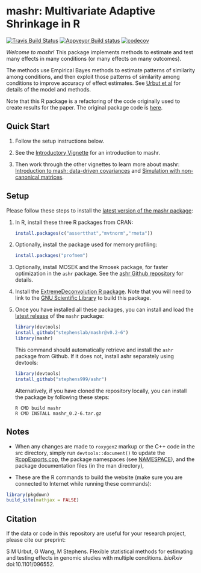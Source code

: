 # mashr: Multivariate Adaptive Shrinkage in R

[![Travis Build Status](https://travis-ci.org/stephenslab/mashr.svg?branch=master)](https://travis-ci.org/stephenslab/mashr)
[![Appveyor Build status](https://ci.appveyor.com/api/projects/status/6xpn7vfe6tslm9wn?svg=true)](https://ci.appveyor.com/project/pcarbo/mashr)
[![codecov](https://codecov.io/gh/stephenslab/mashr/branch/master/graph/badge.svg)](https://codecov.io/gh/stephenslab/mashr)

*Welcome to mashr!* This package implements methods to estimate and
test many effects in many conditions (or many effects on many
outcomes).

The methods use Empirical Bayes methods to estimate patterns of
similarity among conditions, and then exploit those patterns of
similarity among conditions to improve accuracy of effect estimates.
See [Urbut et al](http://biorxiv.org/content/early/2017/05/09/096552)
for details of the model and methods. 

Note that this R package is a refactoring of the code originally used
to create results for the paper. The original package code is
[here](http://github.com/stephenslab/mashr-paper).

## Quick Start

1. Follow the setup instructions below.

2. See the [Introductory
Vignette](https://stephenslab.github.io/mashr/docs/intro_mash.html) for an
introduction to mashr.

3. Then work through the other vignettes to learn more about mashr:
[Introduction to mash: data-driven
covariances](https://stephenslab.github.io/mashr/docs/intro_mash_dd.html)
and [Simulation with non-canonical
matrices](https://stephenslab.github.io/mashr/docs/simulate_noncanon.html).

## Setup

Please follow these steps to install the [latest version of the
mashr package](https://github.com/stephenslab/mashr/releases/tag/v0.2-6):

1. In R, install these three R packages from CRAN:

   ```R
   install.packages(c("assertthat","mvtnorm","rmeta"))
   ```

2. Optionally, install the package used for memory profiling:

   ```R
   install.packages("profmem")
   ```

3. Optionally, install MOSEK and the Rmosek package, for faster
   optimization in the `ashr` package. See the
   [ashr Github repository](https://github.com/stephens999/ashr) for
   details.

4. Install the [ExtremeDeconvolution R package](https://github.com/jobovy/extreme-deconvolution#installation). Note that you will need to link to the
   [GNU Scientific Library](https://www.gnu.org/software/gsl) to
   build this package.

5. Once you have installed all these packages, you can install and
   load the [latest
   release](https://github.com/stephenslab/mashr/releases/tag/v0.2-6)
   of the `mashr` package:

   ```R
   library(devtools)
   install_github("stephenslab/mashr@v0.2-6")
   library(mashr)
   ```

   This command should automatically retrieve and install the `ashr`
   package from Github. If it does not, install ashr separately using
   devtools:

   ```R
   library(devtools)
   install_github("stephens999/ashr")
   ```

   Alternatively, if you have cloned the repository locally, you can
   install the package by following these steps:

   ```
   R CMD build mashr
   R CMD INSTALL mashr_0.2-6.tar.gz
   ```

## Notes

+ When any changes are made to `roxygen2` markup or the C++ code in
the src directory, simply run `devtools::document()` to update
the [RcppExports.cpp](src/RcppExports.cpp), the package namespaces
(see [NAMESPACE](NAMESPACE)), and the package documentation files (in
the man directory),

+ These are the R commands to build the website (make sure you are
connected to Internet while running these commands):

```R
library(pkgdown)
build_site(mathjax = FALSE)
```

## Citation

If the data or code in this repository are useful for your research
project, please cite our preprint:

S M Urbut, G Wang, M Stephens. Flexible statistical methods for
estimating and testing effects in genomic studies with multiple
conditions. *bioRxiv* doi:10.1101/096552.


